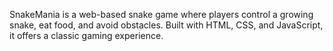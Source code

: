 SnakeMania is a web-based snake game where players control a growing snake, eat food, and avoid obstacles. Built with HTML, CSS, and JavaScript, it offers a classic gaming experience.

